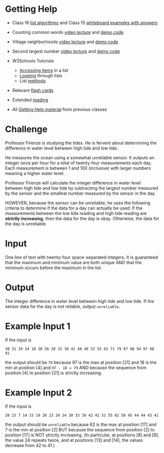 # Getting Help 

* Class 16 [list algorithms](https://docs.google.com/document/d/1igj3J9fbM-vat0iPu3uc39PXeYIbzXyFGDco9q-5rq0/edit?usp=sharing) and Class 15 [whiteboard examples with answers](https://docs.google.com/document/d/1J2mML1EloTDHoIbXXb4WuJZQw4llKBgwzZd1fy50VJk/edit?usp=sharing)

* Counting common words [video lecture](https://drive.google.com/file/d/10T0cmiSTVVirozTyAPHO77GHfgHb1TL_/view?usp=sharing) and [demo code](https://replit.com/@mcarlberg/Class16ListAListB#README.md) 

* Village neighborhoods [video lecture](https://drive.google.com/file/d/1hpP3ho4Tcepv7hohfCFBbrKln58kfFYv/view?usp=sharing) and [demo code](https://replit.com/@mcarlberg/Class17VillageNeighborhoods#main.py)

* Second largest number [video lecture](https://drive.google.com/file/d/1-G_xx4Sk8P8BpU33jsr856GYYXVZ3HLE/view?usp=sharing) and [demo code](https://replit.com/@mcarlberg/Class17SecondLargest#README.md) 

* W3Schools Tutorials
    * [Accessing items](https://www.w3schools.com/python/python_lists_access.asp) in a list
    * [Looping](https://www.w3schools.com/python/python_lists_loop.asp) through lists
    * List [methods](https://www.w3schools.com/python/python_lists_methods.asp)

* Relevant [flash cards](https://drive.google.com/file/d/1eTtDb2-1MksedrCzar0WTU3Z3zGAxIgz/view?usp=sharing)

* Extended [reading](https://drive.google.com/file/d/1eFgiYFafO4PejvoHHxm1umA8bvmuLliy/view?usp=sharing)

* All [Getting Help material](https://github.com/mattcarlberg/OOP-Sp23-Reference) from previous classes




# Challenge 

Professor Firenze is studying the tides.  He is fervent about determining the difference in water level between high tide and low tide.

He measures the ocean using a somewhat unreliable sensor.  It outputs an integer once per hour for a total of twenty-four measurements each day.  Each measurement is between 1 and 100 (inclusive) with larger numbers meaning a higher water level.  

Professor Firenze will calculate the integer difference in water level between high tide and low tide by subtracting the largest number measured by the sensor and the smallest number measured by the sensor in the day. 

HOWEVER, because the sensor can be unreliable, he uses the following criteria to determine if the data for a day can actually be used:  If the measurements between the low tide reading and high tide reading are **strictly increasing**, then the data for the day is okay.  Otherwise, the data for the day is unreliable.  


# Input 

One line of text with twenty-four space-separated integers.  It is guaranteed that the maximum and minimum value are both unique AND that the minimum occurs before the maximum in the list. 

# Output

The integer difference in water level between high tide and low tide. If the sensor data for the day is not reilable, output `unreliable`.  

# Example Input 1 

If the input is 

```
30 31 29 24 18 20 26 28 31 38 41 48 49 52 55 62 71 79 87 90 94 97 88 91
```

the output should be `79` because 97 is the max at position [21] and 18 is the min at position [4] and `97 - 18 = 79` AND because the sequence from position [4] to position [21] is strictly increasing. 

# Example Input 2

If the input is 

```
20 15 7 14 15 19 20 23 24 24 30 33 39 42 41 51 55 62 50 45 44 44 43 41
```
the output should be `unreliable` because 62 is the max at position [17] and 7 is the min at position [2] BUT because the sequence from position [2] to position [17] is NOT strictly increasing.  (In particular, at positions [8] and [9], the value 24 repeats twice, and at positions [13] and [14], the values decrease from 42 to 41.)  
